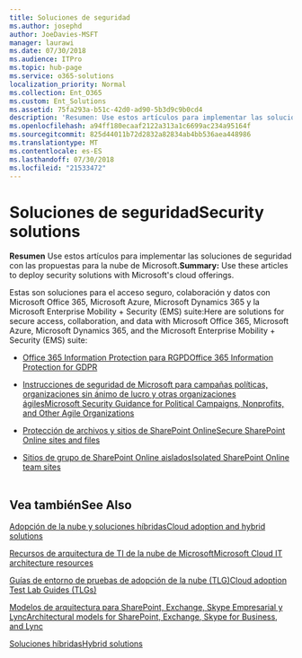 ```yaml
---
title: Soluciones de seguridad
ms.author: josephd
author: JoeDavies-MSFT
manager: laurawi
ms.date: 07/30/2018
ms.audience: ITPro
ms.topic: hub-page
ms.service: o365-solutions
localization_priority: Normal
ms.collection: Ent_O365
ms.custom: Ent_Solutions
ms.assetid: 75fa293a-b51c-42d0-ad90-5b3d9c9b0cd4
description: 'Resumen: Use estos artículos para implementar las soluciones de seguridad con las propuestas para la nube de Microsoft.'
ms.openlocfilehash: a94ff180ecaaf2122a313a1c6699ac234a95164f
ms.sourcegitcommit: 825d44011b72d2832a82834ab4bb536aea448986
ms.translationtype: MT
ms.contentlocale: es-ES
ms.lasthandoff: 07/30/2018
ms.locfileid: "21533472"
---
```

# <a name="security-solutions"></a><span data-ttu-id="3fb33-103">Soluciones de seguridad</span><span class="sxs-lookup"><span data-stu-id="3fb33-103">Security solutions</span></span>

 <span data-ttu-id="3fb33-104">**Resumen** Use estos artículos para implementar las soluciones de seguridad con las propuestas para la nube de Microsoft.</span><span class="sxs-lookup"><span data-stu-id="3fb33-104">**Summary:** Use these articles to deploy security solutions with Microsoft's cloud offerings.</span></span>
  
<span data-ttu-id="3fb33-105">Estas son soluciones para el acceso seguro, colaboración y datos con Microsoft Office 365, Microsoft Azure, Microsoft Dynamics 365 y la Microsoft Enterprise Mobility + Security (EMS) suite:</span><span class="sxs-lookup"><span data-stu-id="3fb33-105">Here are solutions for secure access, collaboration, and data with Microsoft Office 365, Microsoft Azure, Microsoft Dynamics 365, and the Microsoft Enterprise Mobility + Security (EMS) suite:</span></span>

- [<span data-ttu-id="3fb33-106">Office 365 Information Protection para RGPD</span><span class="sxs-lookup"><span data-stu-id="3fb33-106">Office 365 Information Protection for GDPR</span></span>](office-365-information-protection-for-gdpr.md)
  
- [<span data-ttu-id="3fb33-107">Instrucciones de seguridad de Microsoft para campañas políticas, organizaciones sin ánimo de lucro y otras organizaciones ágiles</span><span class="sxs-lookup"><span data-stu-id="3fb33-107">Microsoft Security Guidance for Political Campaigns, Nonprofits, and Other Agile Organizations</span></span>](microsoft-security-guidance-for-political-campaigns-nonprofits-and-other-agile-o.md)
    
- [<span data-ttu-id="3fb33-108">Protección de archivos y sitios de SharePoint Online</span><span class="sxs-lookup"><span data-stu-id="3fb33-108">Secure SharePoint Online sites and files</span></span>](secure-sharepoint-online-sites-and-files.md)
    
- [<span data-ttu-id="3fb33-109">Sitios de grupo de SharePoint Online aislados</span><span class="sxs-lookup"><span data-stu-id="3fb33-109">Isolated SharePoint Online team sites</span></span>](isolated-sharepoint-online-team-sites.md)
<br/><br/>
    
## <a name="see-also"></a><span data-ttu-id="3fb33-110">Vea también</span><span class="sxs-lookup"><span data-stu-id="3fb33-110">See Also</span></span>

[<span data-ttu-id="3fb33-111">Adopción de la nube y soluciones híbridas</span><span class="sxs-lookup"><span data-stu-id="3fb33-111">Cloud adoption and hybrid solutions</span></span>](cloud-adoption-and-hybrid-solutions.md)
  
[<span data-ttu-id="3fb33-112">Recursos de arquitectura de TI de la nube de Microsoft</span><span class="sxs-lookup"><span data-stu-id="3fb33-112">Microsoft Cloud IT architecture resources</span></span>](microsoft-cloud-it-architecture-resources.md)
  
[<span data-ttu-id="3fb33-113">Guías de entorno de pruebas de adopción de la nube (TLG)</span><span class="sxs-lookup"><span data-stu-id="3fb33-113">Cloud adoption Test Lab Guides (TLGs)</span></span>](cloud-adoption-test-lab-guides-tlgs.md)
  
[<span data-ttu-id="3fb33-114">Modelos de arquitectura para SharePoint, Exchange, Skype Empresarial y Lync</span><span class="sxs-lookup"><span data-stu-id="3fb33-114">Architectural models for SharePoint, Exchange, Skype for Business, and Lync</span></span>](architectural-models-for-sharepoint-exchange-skype-for-business-and-lync.md)
  
[<span data-ttu-id="3fb33-115">Soluciones híbridas</span><span class="sxs-lookup"><span data-stu-id="3fb33-115">Hybrid solutions</span></span>](hybrid-solutions.md)


